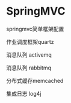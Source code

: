﻿# SpringMVC

springmvc简单框架配置

作业调度框架quartz

消息队列 activemq

消息队列 rabbitmq

分布式缓存memcached

集成日志 log4j
